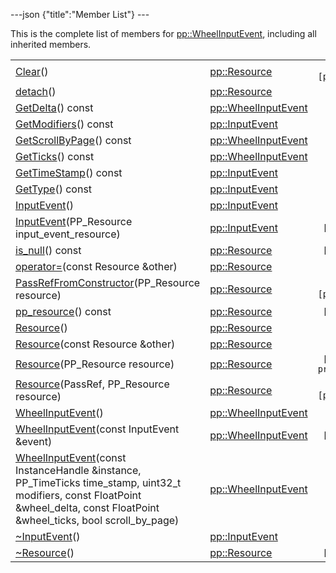 ---json {"title":"Member List"} ---

This is the complete list of members for <a href="/docs/native-client/pepper_dev/cpp/classpp_1_1_wheel_input_event/" class="el">pp::WheelInputEvent</a>, including all inherited members.

<table><tbody><tr class="odd"><td><a href="/docs/native-client/pepper_dev/cpp/classpp_1_1_resource#ad4016f37d3022863ca0188acb26ac9c4" class="el">Clear</a>()</td><td><a href="/docs/native-client/pepper_dev/cpp/classpp_1_1_resource/" class="el">pp::Resource</a></td><td><code> [protected]</code></td></tr><tr class="even"><td><a href="/docs/native-client/pepper_dev/cpp/classpp_1_1_resource#a81b9246381bdddacca3ac25f6ded2bfd" class="el">detach</a>()</td><td><a href="/docs/native-client/pepper_dev/cpp/classpp_1_1_resource/" class="el">pp::Resource</a></td><td></td></tr><tr class="odd"><td><a href="/docs/native-client/pepper_dev/cpp/classpp_1_1_wheel_input_event#ac9cfe394244f9ea55a842a0cd5ee7ab8" class="el">GetDelta</a>() const</td><td><a href="/docs/native-client/pepper_dev/cpp/classpp_1_1_wheel_input_event/" class="el">pp::WheelInputEvent</a></td><td></td></tr><tr class="even"><td><a href="/docs/native-client/pepper_dev/cpp/classpp_1_1_input_event#a6f94a5cd8453f1b69e55aadde73354e7" class="el">GetModifiers</a>() const</td><td><a href="/docs/native-client/pepper_dev/cpp/classpp_1_1_input_event/" class="el">pp::InputEvent</a></td><td></td></tr><tr class="odd"><td><a href="/docs/native-client/pepper_dev/cpp/classpp_1_1_wheel_input_event#a8082fa4d12d5b66aa0364825d1549ca6" class="el">GetScrollByPage</a>() const</td><td><a href="/docs/native-client/pepper_dev/cpp/classpp_1_1_wheel_input_event/" class="el">pp::WheelInputEvent</a></td><td></td></tr><tr class="even"><td><a href="/docs/native-client/pepper_dev/cpp/classpp_1_1_wheel_input_event#a6c841300d5c71d9cf83eec7da8bbf084" class="el">GetTicks</a>() const</td><td><a href="/docs/native-client/pepper_dev/cpp/classpp_1_1_wheel_input_event/" class="el">pp::WheelInputEvent</a></td><td></td></tr><tr class="odd"><td><a href="/docs/native-client/pepper_dev/cpp/classpp_1_1_input_event#acc79ecdcf19f5b8a8a7268fc8ff51531" class="el">GetTimeStamp</a>() const</td><td><a href="/docs/native-client/pepper_dev/cpp/classpp_1_1_input_event/" class="el">pp::InputEvent</a></td><td></td></tr><tr class="even"><td><a href="/docs/native-client/pepper_dev/cpp/classpp_1_1_input_event#a73ca79c06ff9a39304e3b390090f03dc" class="el">GetType</a>() const</td><td><a href="/docs/native-client/pepper_dev/cpp/classpp_1_1_input_event/" class="el">pp::InputEvent</a></td><td></td></tr><tr class="odd"><td><a href="/docs/native-client/pepper_dev/cpp/classpp_1_1_input_event#ac7581e4321abe8de6f3b48d70f4aa65d" class="el">InputEvent</a>()</td><td><a href="/docs/native-client/pepper_dev/cpp/classpp_1_1_input_event/" class="el">pp::InputEvent</a></td><td></td></tr><tr class="even"><td><a href="/docs/native-client/pepper_dev/cpp/classpp_1_1_input_event#a1d4f7d3fb88de3cccc60ab26b92ccf23" class="el">InputEvent</a>(PP_Resource input_event_resource)</td><td><a href="/docs/native-client/pepper_dev/cpp/classpp_1_1_input_event/" class="el">pp::InputEvent</a></td><td><code> [explicit]</code></td></tr><tr class="odd"><td><a href="/docs/native-client/pepper_dev/cpp/classpp_1_1_resource#a859068e34cdc2dc0b78754c255323aa9" class="el">is_null</a>() const</td><td><a href="/docs/native-client/pepper_dev/cpp/classpp_1_1_resource/" class="el">pp::Resource</a></td><td><code> [inline]</code></td></tr><tr class="even"><td><a href="/docs/native-client/pepper_dev/cpp/classpp_1_1_resource#aaf808a98bdaa7998d82e19514aa87423" class="el">operator=</a>(const Resource &amp;other)</td><td><a href="/docs/native-client/pepper_dev/cpp/classpp_1_1_resource/" class="el">pp::Resource</a></td><td></td></tr><tr class="odd"><td><a href="/docs/native-client/pepper_dev/cpp/classpp_1_1_resource#a3eda014529127a818df8d5bb5ec2fdf0" class="el">PassRefFromConstructor</a>(PP_Resource resource)</td><td><a href="/docs/native-client/pepper_dev/cpp/classpp_1_1_resource/" class="el">pp::Resource</a></td><td><code> [protected]</code></td></tr><tr class="even"><td><a href="/docs/native-client/pepper_dev/cpp/classpp_1_1_resource#a46a6123de0b007ad3fcb6f666534ccb4" class="el">pp_resource</a>() const</td><td><a href="/docs/native-client/pepper_dev/cpp/classpp_1_1_resource/" class="el">pp::Resource</a></td><td><code> [inline]</code></td></tr><tr class="odd"><td><a href="/docs/native-client/pepper_dev/cpp/classpp_1_1_resource#a56679e93a58101c8dce5dc510811a094" class="el">Resource</a>()</td><td><a href="/docs/native-client/pepper_dev/cpp/classpp_1_1_resource/" class="el">pp::Resource</a></td><td></td></tr><tr class="even"><td><a href="/docs/native-client/pepper_dev/cpp/classpp_1_1_resource#ab0f664099ca06367180f220ea7e0b831" class="el">Resource</a>(const Resource &amp;other)</td><td><a href="/docs/native-client/pepper_dev/cpp/classpp_1_1_resource/" class="el">pp::Resource</a></td><td></td></tr><tr class="odd"><td><a href="/docs/native-client/pepper_dev/cpp/classpp_1_1_resource#a555de93fdf4793f7db1183bf71d20580" class="el">Resource</a>(PP_Resource resource)</td><td><a href="/docs/native-client/pepper_dev/cpp/classpp_1_1_resource/" class="el">pp::Resource</a></td><td><code> [explicit, protected]</code></td></tr><tr class="even"><td><a href="/docs/native-client/pepper_dev/cpp/classpp_1_1_resource#a907d3d6b7e292587c8cb9ff30d0a418d" class="el">Resource</a>(PassRef, PP_Resource resource)</td><td><a href="/docs/native-client/pepper_dev/cpp/classpp_1_1_resource/" class="el">pp::Resource</a></td><td><code> [protected]</code></td></tr><tr class="odd"><td><a href="/docs/native-client/pepper_dev/cpp/classpp_1_1_wheel_input_event#a85e0f60e68512da2339d61158371fa59" class="el">WheelInputEvent</a>()</td><td><a href="/docs/native-client/pepper_dev/cpp/classpp_1_1_wheel_input_event/" class="el">pp::WheelInputEvent</a></td><td></td></tr><tr class="even"><td><a href="/docs/native-client/pepper_dev/cpp/classpp_1_1_wheel_input_event#ab933e1f6aac0f96cdb2d84153bf957ca" class="el">WheelInputEvent</a>(const InputEvent &amp;event)</td><td><a href="/docs/native-client/pepper_dev/cpp/classpp_1_1_wheel_input_event/" class="el">pp::WheelInputEvent</a></td><td><code> [explicit]</code></td></tr><tr class="odd"><td><a href="/docs/native-client/pepper_dev/cpp/classpp_1_1_wheel_input_event#a5b9fc5bc86d59a7a5f7703511e41fb33" class="el">WheelInputEvent</a>(const InstanceHandle &amp;instance, PP_TimeTicks time_stamp, uint32_t modifiers, const FloatPoint &amp;wheel_delta, const FloatPoint &amp;wheel_ticks, bool scroll_by_page)</td><td><a href="/docs/native-client/pepper_dev/cpp/classpp_1_1_wheel_input_event/" class="el">pp::WheelInputEvent</a></td><td></td></tr><tr class="even"><td><a href="/docs/native-client/pepper_dev/cpp/classpp_1_1_input_event#a2492183af4fecec44a423a5b7eae6faf" class="el">~InputEvent</a>()</td><td><a href="/docs/native-client/pepper_dev/cpp/classpp_1_1_input_event/" class="el">pp::InputEvent</a></td><td></td></tr><tr class="odd"><td><a href="/docs/native-client/pepper_dev/cpp/classpp_1_1_resource#a081165265e2bd8217eaa2be2aeeb3aa3" class="el">~Resource</a>()</td><td><a href="/docs/native-client/pepper_dev/cpp/classpp_1_1_resource/" class="el">pp::Resource</a></td><td><code> [virtual]</code></td></tr></tbody></table>

